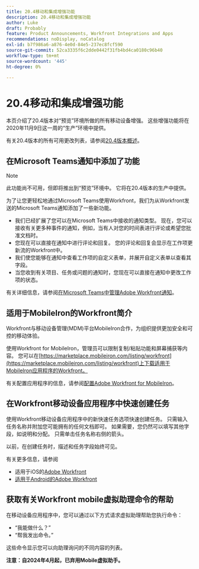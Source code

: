 ```yaml
---
title: 20.4移动和集成增强功能
description: 20.4移动和集成增强功能
author: Luke
draft: Probably
feature: Product Announcements, Workfront Integrations and Apps
recommendations: noDisplay, noCatalog
exl-id: b7f986a6-a876-4e0d-84e5-237ec8fcf590
source-git-commit: 52ca3335f6c2dde0442f31fb4bd4ca0180c96b40
workflow-type: tm+mt
source-wordcount: '445'
ht-degree: 0%

---
```


# 20.4移动和集成增强功能

本页介绍了20.4版本对“预览”环境所做的所有移动设备增强。 这些增强功能将在2020年11月9日这一周的“生产”环境中提供。

有关20.4版本的所有可用更改列表，请参阅[20.4版本概述](../../../product-announcements/product-releases/20.4-release-activity/20-4-release-overview.md)。

## 在Microsoft Teams通知中添加了功能

>[!NOTE]
>
>此功能尚不可用，但即将推出到“预览”环境中。 它将在20.4版本的生产中提供。

为了让您更轻松地通过Microsoft Teams使用Workfront，我们为从Workfront发送的Microsoft Teams通知添加了一些新功能。

* 我们已经扩展了您可以在Microsoft Teams中接收的通知类型。 现在，您可以接收有关更多种事件的通知，例如，当有人对您的时间表进行评论或希望您批准文档时。
* 您现在可以直接在通知中进行评论和回复。 您的评论和回复会显示在工作项更新流的Workfront中。
* 我们使您能够在通知中查看工作项的自定义表单，并展开自定义表单以查看其字段。
* 当您收到有关项目、任务或问题的通知时，您现在可以直接在通知中更改工作项的状态。

有关详细信息，请参阅[在Microsoft Teams中管理Adobe Workfront通知](../../../workfront-integrations-and-apps/using-workfront-with-microsoft-teams/manage-wf-notifications-approval-requests-ms-teams.md)。

## 适用于MobileIron的Workfront简介

Workfront与移动设备管理(MDM)平台MobileIron合作，为组织提供更加安全和可控的移动体验。

使用Workfront for MobileIron，管理员可以限制复制/粘贴功能和屏幕捕获等内容。 您可以在[https://marketplace.mobileiron.com/listing/workfront](https://marketplace.mobileiron.com/listing/workfront)上下载适用于MobileIron应用程序的Workfront。

有关配置应用程序的信息，请参阅[配置Adobe Workfront for MobileIron](../../../workfront-basics/mobile-apps/using-the-workfront-mobile-app/wf-mobileiron-configs.md)。

## 在Workfront移动设备应用程序中快速创建任务

使用Workfront移动设备应用程序中的新快速任务选项快速创建任务。 只需输入任务名称并附加您可能拥有的任何文档即可。 如果需要，您仍然可以填写其他字段，如说明和分配。 只需单击任务名称右侧的箭头。

以前，在创建任务时，描述和任务字段始终可见。

有关更多信息，请参阅

* 适用于iOS的[Adobe Workfront](../../../workfront-basics/mobile-apps/using-the-workfront-mobile-app/workfront-for-ios.md)
* [适用于Android的Adobe Workfront](../../../workfront-basics/mobile-apps/using-the-workfront-mobile-app/workfront-for-android.md)

## 获取有关Workfront mobile虚拟助理命令的帮助

在移动设备应用程序中，您可以通过以下方式请求虚拟助理帮助您执行命令：

* “我能做什么？”
* “帮我发出命令。”

这些命令显示您可以向助理询问的不同内容的列表。

**注意：自2024年4月起，已弃用Mobile虚拟助手。**
